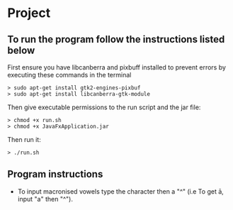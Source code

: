 # Project

## To run the program follow the instructions listed below

First ensure you have libcanberra and pixbuff installed to prevent errors by executing these commands in the terminal
```
> sudo apt-get install gtk2-engines-pixbuf
> sudo apt-get install libcanberra-gtk-module
```

Then give executable permissions to the run script and the jar file:
```
> chmod +x run.sh
> chmod +x JavaFxApplication.jar
```

Then run it:
```
> ./run.sh
```

## Program instructions
- To input macronised vowels type the character then a "^" (i.e To get ā, input "a" then "^").
